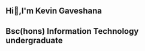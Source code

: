 ## Hi👋,I'm Kevin Gaveshana
## Bsc(hons) Information Technology undergraduate

<!--
 📫 How to reach me
 Gaveshanasmk.23@uom.lk

-->
